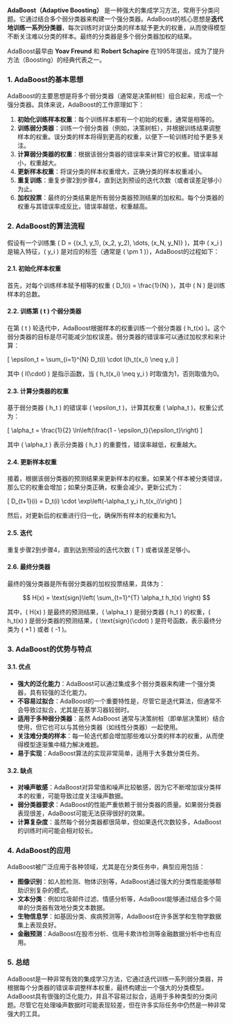 **AdaBoost（Adaptive Boosting）** 是一种强大的集成学习方法，常用于分类问题。它通过结合多个弱分类器来构建一个强分类器。AdaBoost的核心思想是**迭代地训练一系列分类器**，每次训练时对误分类的样本赋予更大的权重，从而使得模型不断关注难以分类的样本。最终的分类器是多个弱分类器加权的结果。

AdaBoost最早由 **Yoav Freund** 和 **Robert Schapire** 在1995年提出，成为了提升方法（Boosting）的经典代表之一。

### 1. AdaBoost的基本思想

AdaBoost的主要思想是将多个弱分类器（通常是决策树桩）组合起来，形成一个强分类器。具体来说，AdaBoost的工作原理如下：

1. **初始化训练样本权重**：每个训练样本都有一个初始的权重，通常是相等的。
2. **训练弱分类器**：训练一个弱分类器（例如，决策树桩），并根据训练结果调整样本的权重。误分类的样本将得到更高的权重，以便下一轮训练时给予更多关注。
3. **计算弱分类器的权重**：根据该弱分类器的错误率来计算它的权重。错误率越小，权重越大。
4. **更新样本权重**：将误分类的样本权重增大，正确分类的样本权重减小。
5. **重复训练**：重复步骤2到步骤4，直到达到预设的迭代次数（或者误差足够小）为止。
6. **加权投票**：最终的分类结果是所有弱分类器预测结果的加权和。每个分类器的权重与其错误率成反比，错误率越低，权重越高。

### 2. AdaBoost的算法流程

假设有一个训练集 \( D = \{(x_1, y_1), (x_2, y_2), \dots, (x_N, y_N)\} \)，其中 \( x_i \) 是输入特征，\( y_i \) 是对应的标签（通常是 \( \pm 1 \)），AdaBoost的过程如下：

#### 2.1. 初始化样本权重
首先，对每个训练样本赋予相等的权重 \( D_1(i) = \frac{1}{N} \)，其中 \( N \) 是训练样本的总数。

#### 2.2. 训练第 \( t \) 个弱分类器
在第 \( t \) 轮迭代中，AdaBoost根据样本的权重训练一个弱分类器 \( h_t(x) \)。这个弱分类器的目标是尽可能减少加权误差。弱分类器的错误率可以通过加权求和来计算：

\[
\epsilon_t = \sum_{i=1}^{N} D_t(i) \cdot I(h_t(x_i) \neq y_i)
\]

其中 \( I(\cdot) \) 是指示函数，当 \( h_t(x_i) \neq y_i \) 时取值为1，否则取值为0。

#### 2.3. 计算分类器的权重
基于弱分类器 \( h_t \) 的错误率 \( \epsilon_t \)，计算其权重 \( \alpha_t \)，权重公式为：

\[
\alpha_t = \frac{1}{2} \ln\left(\frac{1 - \epsilon_t}{\epsilon_t}\right)
\]

其中 \( \alpha_t \) 表示分类器 \( h_t \) 的重要性，错误率越低，权重越大。

#### 2.4. 更新样本权重
接着，根据该弱分类器的预测结果来更新样本的权重。如果某个样本被分类错误，那么它的权重会增加；如果分类正确，权重会减少。更新公式为：

\[
D_{t+1}(i) = D_t(i) \cdot \exp\left(-\alpha_t y_i h_t(x_i)\right)
\]

然后，对更新后的权重进行归一化，确保所有样本的权重和为1。

#### 2.5. 迭代
重复步骤2到步骤4，直到达到预设的迭代次数 \( T \) 或者误差足够小。

#### 2.6. 最终分类器
最终的强分类器是所有弱分类器的加权投票结果，具体为：

$$
H(x) = \text{sign}\left( \sum_{t=1}^{T} \alpha_t h_t(x) \right)
$$

其中，\( H(x) \) 是最终的预测结果，\( \alpha_t \) 是弱分类器 \( h_t \) 的权重，\( h_t(x) \) 是弱分类器的预测结果，\( \text{sign}(\cdot) \) 是符号函数，表示最终分类为 \( +1 \) 或者 \( -1 \)。

### 3. AdaBoost的优势与特点

#### 3.1. 优点
- **强大的泛化能力**：AdaBoost可以通过集成多个弱分类器来构建一个强分类器，具有较强的泛化能力。
- **不容易过拟合**：AdaBoost的一个重要特性是，尽管它是迭代算法，但通常不会导致过拟合，尤其是在基学习器较弱时。
- **适用于多种弱分类器**：虽然 AdaBoost 通常与决策树桩（即单层决策树）结合使用，但它也可以与其他分类器（如线性分类器）一起使用。
- **关注难分类的样本**：每一轮迭代都会增加那些难以分类的样本的权重，从而使得模型逐渐集中精力解决难题。
- **易于实现**：AdaBoost算法的实现非常简单，适用于大多数分类任务。

#### 3.2. 缺点
- **对噪声敏感**：AdaBoost对异常值和噪声比较敏感，因为它不断增加误分类样本的权重，可能导致过度关注噪声数据。
- **弱分类器要求**：AdaBoost的性能严重依赖于弱分类器的质量。如果弱分类器表现很差，AdaBoost可能无法获得很好的效果。
- **计算复杂度**：虽然每个弱分类器都很简单，但如果迭代次数较多，AdaBoost的训练时间可能会相对较长。

### 4. AdaBoost的应用

AdaBoost被广泛应用于各种领域，尤其是在分类任务中，典型应用包括：

- **图像识别**：如人脸检测、物体识别等，AdaBoost通过强大的分类性能能够帮助识别复杂的模式。
- **文本分类**：例如垃圾邮件过滤、情感分析等，AdaBoost能够通过结合多个简单的分类器有效地分类文本数据。
- **生物信息学**：如基因分类、疾病预测等，AdaBoost在许多医学和生物学数据集上表现良好。
- **金融预测**：AdaBoost在股市分析、信用卡欺诈检测等金融数据分析中也有应用。

### 5. 总结

AdaBoost是一种非常有效的集成学习方法，它通过迭代训练一系列弱分类器，并根据每个分类器的错误率调整样本权重，最终构建出一个强大的分类模型。AdaBoost具有很强的泛化能力，并且不容易过拟合，适用于多种类型的分类问题。尽管它在处理噪声数据时可能表现较差，但在许多实际任务中仍然是一种非常强大的工具。

